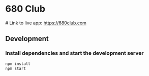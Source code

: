 # 680 Club

# Link to live app: https://680club.com

## Development

### Install dependencies and start the development server
```bash
npm install
npm start
```